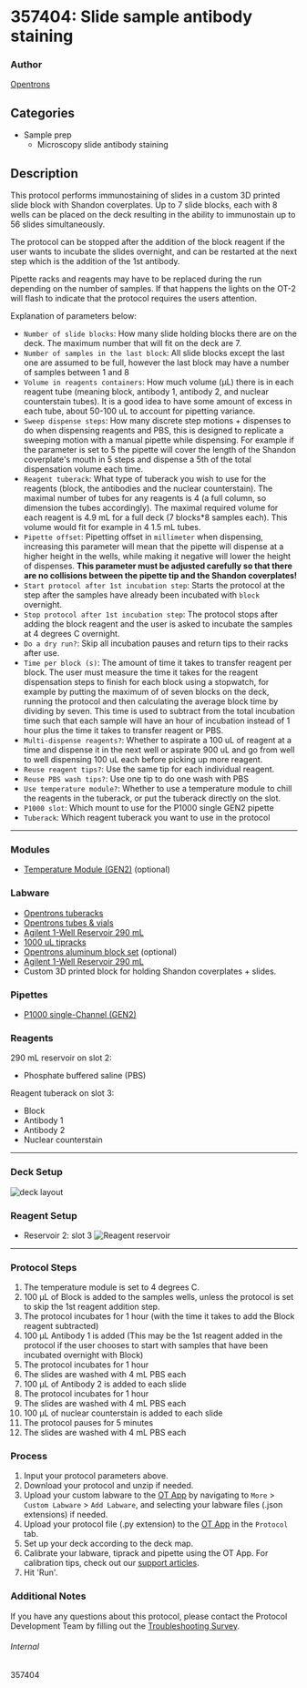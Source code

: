 # 357404: Slide sample antibody staining

### Author
[Opentrons](https://opentrons.com/)

## Categories
* Sample prep
	* Microscopy slide antibody staining

## Description
This protocol performs immunostaining of slides in a custom 3D printed slide block with Shandon coverplates.
Up to 7 slide blocks, each with 8 wells can be placed on the deck resulting in the ability to immunostain up to 56 slides simultaneously.

The protocol can be stopped after the addition of the block reagent if the user wants to incubate the slides overnight, and can be restarted at the next step which is the addition of the 1st antibody.

Pipette racks and reagents may have to be replaced during the run depending on the number of samples. If that happens the lights on the OT-2 will flash to indicate that the protocol requires the users attention.

Explanation of parameters below:
* `Number of slide blocks`: How many slide holding blocks there are on the deck. The maximum number that will fit on the deck are 7.
* `Number of samples in the last block`: All slide blocks except the last one are assumed to be full, however the last block may have a number of samples between 1 and 8
* `Volume in reagents containers`: How much volume (µL) there is in each reagent tube (meaning block, antibody 1, antibody 2, and nuclear counterstain tubes). It is a good idea to have some amount of excess in each tube, about 50-100 uL to account for pipetting variance.
* `Sweep dispense steps`: How many discrete step motions + dispenses to do when dispensing reagents and PBS, this is designed to replicate a sweeping motion with a manual pipette while dispensing. For example if the parameter is set to 5 the pipette will cover the length of the Shandon coverplate's mouth in 5 steps and dispense a 5th of the total dispensation volume each time.
* `Reagent tuberack`: What type of tuberack you wish to use for the reagents (block, the antibodies and the nuclear counterstain). The maximal number of tubes for any reagents is 4 (a full column, so dimension the tubes accordingly). The maximal required volume for each reagent is 4.9 mL for a full deck (7 blocks*8 samples each). This volume would fit for example in 4 1.5 mL tubes.
* `Pipette offset`: Pipetting offset in `millimeter` when dispensing, increasing this parameter will mean that the pipette will dispense at a higher height in the wells, while making it negative will lower the height of dispenses. **This parameter must be adjusted carefully so that there are no collisions between the pipette tip and the Shandon coverplates!**
* `Start protocol after 1st incubation step`: Starts the protocol at the step after the samples have already been incubated with `block` overnight.
* `Stop protocol after 1st incubation step`: The protocol stops after adding the block reagent and the user is asked to incubate the samples at 4 degrees C overnight.
* `Do a dry run?`: Skip all incubation pauses and return tips to their racks after use.
* `Time per block (s)`: The amount of time it takes to transfer reagent per block. The user must measure the time it takes for the reagent dispensation steps to finish for each block using a stopwatch, for example by putting the maximum of of seven blocks on the deck, running the protocol and then calculating the average block time by dividing by seven. This time is used to subtract from the total incubation time such that each sample will have an hour of incubation instead of 1 hour plus the time it takes to transfer reagent or PBS.
* `Multi-dispense reagents?`: Whether to aspirate a 100 uL of reagent at a time and dispense it in the next well or aspirate 900 uL and go from well to well dispensing 100 uL each before picking up more reagent.
* `Reuse reagent tips?`: Use the same tip for each individual reagent.
* `Reuse PBS wash tips?`: Use one tip to do one wash with PBS
* `Use temperature module?`: Whether to use a temperature module to chill the reagents in the tuberack, or put the tuberack directly on the slot.
* `P1000 slot`: Which mount to use for the P1000 single GEN2 pipette
* `Tuberack`: Which reagent tuberack you want to use in the protocol

---

### Modules
* [Temperature Module (GEN2)](https://shop.opentrons.com/collections/hardware-modules/products/tempdeck) (optional)

### Labware
* [Opentrons tuberacks](https://shop.opentrons.com/4-in-1-tube-rack-set/)
* [Opentrons tubes & vials](https://shop.opentrons.com/consumables/)
* [Agilent 1-Well Reservoir 290 mL](https://labware.opentrons.com/agilent_1_reservoir_290ml)
* [1000 uL tipracks](https://shop.opentrons.com/opentrons-1000-l-tips/)
* [Opentrons aluminum block set](https://shop.opentrons.com/aluminum-block-set/) (optional)
* [Agilent 1-Well Reservoir 290 mL](https://labware.opentrons.com/agilent_1_reservoir_290ml)
* Custom 3D printed block for holding Shandon coverplates + slides.

### Pipettes
* [P1000 single-Channel (GEN2)](https://shop.opentrons.com/single-channel-electronic-pipette-p20/)

### Reagents
290 mL reservoir on slot 2:
* Phosphate buffered saline (PBS)

Reagent tuberack on slot 3:
* Block
* Antibody 1
* Antibody 2
* Nuclear counterstain

---

### Deck Setup
![deck layout](https://opentrons-protocol-library-website.s3.amazonaws.com/custom-README-images/357404/deck.jpg)

### Reagent Setup
* Reservoir 2: slot 3
![Reagent reservoir](https://opentrons-protocol-library-website.s3.amazonaws.com/custom-README-images/357404/reagent_tuberack.jpg)

---

### Protocol Steps
1. The temperature module is set to 4 degrees C.
2. 100 µL of Block is added to the samples wells, unless the protocol is set to skip the 1st reagent addition step.
3. The protocol incubates for 1 hour (with the time it takes to add the Block reagent subtracted)
4. 100 µL Antibody 1 is added (This may be the 1st reagent added in the protocol if the user chooses to start with samples that have been incubated overnight with Block)
5. The protocol incubates for 1 hour
6. The slides are washed with 4 mL PBS each
7. 100 µL of Antibody 2 is added to each slide
8. The protocol incubates for 1 hour
9.  The slides are washed with 4 mL PBS each
10. 100 µL of nuclear counterstain is added to each slide
11. The protocol pauses for 5 minutes
12. The slides are washed with 4 mL PBS each

### Process
1. Input your protocol parameters above.
2. Download your protocol and unzip if needed.
3. Upload your custom labware to the [OT App](https://opentrons.com/ot-app) by navigating to `More` > `Custom Labware` > `Add Labware`, and selecting your labware files (.json extensions) if needed.
4. Upload your protocol file (.py extension) to the [OT App](https://opentrons.com/ot-app) in the `Protocol` tab.
5. Set up your deck according to the deck map.
6. Calibrate your labware, tiprack and pipette using the OT App. For calibration tips, check out our [support articles](https://support.opentrons.com/en/collections/1559720-guide-for-getting-started-with-the-ot-2).
7. Hit 'Run'.

### Additional Notes
If you have any questions about this protocol, please contact the Protocol Development Team by filling out the [Troubleshooting Survey](https://protocol-troubleshooting.paperform.co/).

###### Internal
357404
